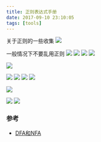 ```yaml
---
title: 正则表达式手册
date: 2017-09-10 23:10:05
tags: [tools]
---
```


关于正则的一些收集
![](http://odzl05jxx.bkt.clouddn.com/image/jpg/fresh-sparkle-dew-drops-on-red-flower-wallpaper-53861cf580909.jpg?imageView2/2/w/600)

<!--more-->

一般情况下不要乱用正则
![](http://odzl05jxx.bkt.clouddn.com/image/jpg/bee-getting-the-pollen-wallpaper-538358eb5d5a3.jpg?imageView2/2/w/600)
![](http://odzl05jxx.bkt.clouddn.com/image/jpg/scenery151110067848.jpg?imageView2/2/w/600)
![](http://odzl05jxx.bkt.clouddn.com/image/jpg/scenery1511100718415.jpg?imageView2/2/w/600)
![](http://odzl05jxx.bkt.clouddn.com/image/jpg/scenery1511100670897.jpg?imageView2/2/w/600)

![](http://odzl05jxx.bkt.clouddn.com/image/jpg/sceneryc7fd99f667c9d98a583a174872d58d13.jpg?imageView2/2/w/600)


![](http://odzl05jxx.bkt.clouddn.com/image/jpg/scenery151110073841.jpg?imageView2/2/w/600)
![](http://odzl05jxx.bkt.clouddn.com/image/jpg/scenery1511100756208.jpg?imageView2/2/w/600)
![](http://odzl05jxx.bkt.clouddn.com/image/jpg/scenery1511100694324.jpg?imageView2/2/w/600)
![](http://odzl05jxx.bkt.clouddn.com/image/jpg/scenery1511100794441.jpg?imageView2/2/w/600)


![](http://odzl05jxx.bkt.clouddn.com/image/jpg/scenery151110074347.jpg?imageView2/2/w/600)

![](http://odzl05jxx.bkt.clouddn.com/image/jpg/scenery1511100746620.jpg?imageView2/2/w/600)
![](http://odzl05jxx.bkt.clouddn.com/image/jpg/sceneryd15ddf2ba4fb7b5f4e51dfa6cb74cb70.jpg?imageView2/2/w/600)

### 参考
- [DFA和NFA](http://www.importnew.com/26560.html)
